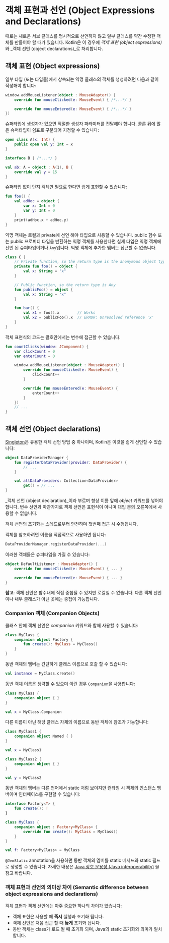 # 객체 표현과 선언 \(Object Expressions and Declarations\)

때로는 새로운 서브 클래스를 명시적으로 선언하지 않고 일부 클래스를 약간 수정한 객체를 만들어야 할 때가 있습니다. Kotlin은 이 경우에 _객체 표현 \(object expressions\)_ 와 _객체 선언 \(object declarations\)_로 처리합니다.

## 객체 표현 \(Object expressions\)

일부 타입 \(또는 타입들\)에서 상속되는 익명 클래스의 객체를 생성하려면 다음과 같이 작성해야 합니다:

```kotlin
window.addMouseListener(object : MouseAdapter() {
    override fun mouseClicked(e: MouseEvent) { /*...*/ }

    override fun mouseEntered(e: MouseEvent) { /*...*/ }
})
```

슈퍼타입에 생성자가 있으면 적절한 생성자 파라미터를 전달해야 합니다. 콜론 뒤에 많은 슈퍼타입이 쉼표로 구분되어 지정할 수 있습니다:

```kotlin
open class A(x: Int) {
    public open val y: Int = x
}

interface B { /*...*/ }

val ab: A = object : A(1), B {
    override val y = 15
}
```

슈퍼타입 없이 단지 객체만 필요로 한다면 쉽게 표현할 수 있습니다:

```kotlin
fun foo() {
    val adHoc = object {
        var x: Int = 0
        var y: Int = 0
    }
    print(adHoc.x + adHoc.y)
}
```

익명 객체는 로컬과 private에 선언 해야 타입으로 사용할 수 있습니다. public 함수 또는 public 프로퍼티 타입을 반환하는 익명 객체를 사용한다면 실제 타입은 익명 객체에 선언 된 슈퍼타입이거나 `Any`입니다. 익명 객체에 추가한 멤버는 접근할 수 없습니다.

```kotlin
class C {
    // Private function, so the return type is the anonymous object type
    private fun foo() = object {
        val x: String = "x"
    }

    // Public function, so the return type is Any
    fun publicFoo() = object {
        val x: String = "x"
    }

    fun bar() {
        val x1 = foo().x        // Works
        val x2 = publicFoo().x  // ERROR: Unresolved reference 'x'
    }
}
```

객체 표현식의 코드는 괄호안에서는 변수에 접근할 수 있습니다.

```kotlin
fun countClicks(window: JComponent) {
    var clickCount = 0
    var enterCount = 0

    window.addMouseListener(object : MouseAdapter() {
        override fun mouseClicked(e: MouseEvent) {
            clickCount++
        }

        override fun mouseEntered(e: MouseEvent) {
            enterCount++
        }
    })
    // ...
}
```

## 객체 선언 \(Object declarations\)

[Singleton](http://en.wikipedia.org/wiki/Singleton_pattern)은 유용한 객체 선언 방법 중 하나이며, Kotlin은 이것을 쉽게 선언할 수 있습니다:

```kotlin
object DataProviderManager {
    fun registerDataProvider(provider: DataProvider) {
        // ...
    }

    val allDataProviders: Collection<DataProvider>
        get() = // ...
}
```

_객체 선언 \(object declaration\)_이라 부르며 항상 이름 앞에 _object_ 키워드를 넣어야 합니다. 변수 선언과 마찬가지로 객체 선언은 표현식이 아니며 대입 문의 오른쪽에서 사용할 수 없습니다.

객체 선언의 초기화는 스레드로부터 안전하며 첫번째 접근 시 수행됩니다.

객체를 참조하려면 이름을 직접적으로 사용하면 됩니다:

```kotlin
DataProviderManager.registerDataProvider(...)
```

이러한 객체들은 슈퍼타입을 가질 수 있습니다:

```kotlin
object DefaultListener : MouseAdapter() {
    override fun mouseClicked(e: MouseEvent) { ... }

    override fun mouseEntered(e: MouseEvent) { ... }
}
```

**참고**: 객체 선언은 함수내에 직접 중첩될 수 있지만 로컬일 수 없습니다. 다른 객체 선언이나 내부 클래스가 아닌 곳에는 중첩이 가능합니다.

### Companion 객체 \(Companion Objects\)

클래스 안에 객체 선언은 _companion_ 키워드와 함께 사용할 수 있습니다:

```kotlin
class MyClass {
    companion object Factory {
        fun create(): MyClass = MyClass()
    }
}
```

동반 객체의 멤버는 간단하게 클래스 이름으로 호출 할 수 있습니다:

```kotlin
val instance = MyClass.create()
```

동반 객체 이름은 생략할 수 있으며 이런 경우 `Companion`을 사용합니다:

```kotlin
class MyClass {
    companion object { }
}

val x = MyClass.Companion
```

다른 이름이 아닌 해당 클래스 자체의 이름으로 동반 객체에 참조가 가능합니다:

```kotlin
class MyClass1 {
    companion object Named { }
}

val x = MyClass1

class MyClass2 {
    companion object { }
}

val y = MyClass2
```

동반 객체의 멤버는 다른 언어에서 static 처럼 보이지만 런타임 시 객체의 인스턴스 멤버이며 인터페이스를 구현할 수 있습니다:

```kotlin
interface Factory<T> {
    fun create(): T
}

class MyClass {
    companion object : Factory<MyClass> {
        override fun create(): MyClass = MyClass()
    }
}

val f: Factory<MyClass> = MyClass
```

`@JvmStatic` annotation을 사용하면 동반 객체의 멤버를 static 메서드와 static 필드로 생성할 수 있습니다. 자세한 내용은 [Java 상호 운용성 \(Java interoperability\)](https://kotlinlang.org/docs/reference/java-to-kotlin-interop.html#static-fields) 을 참고 바랍니다.

### 객체 표현과 선언의 의미상 차이 \(Semantic difference between object expressions and declarations\)

객체 표현과 객체 선언에는 아주 중요한 하나의 차이가 있습니다:

* 객체 표현은 사용할 때 **즉시** 실행과 초기화 됩니다.
* 객체 선언은 처음 접근 할 때 **늦게** 초기화 됩니다.
* 동반 객체는 class가 로드 될 때 초기화 되며, Java의 static 초기화와 의미가 일치합니다.

